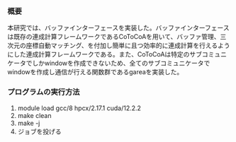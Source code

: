 ### 概要
本研究では、バッファインターフェースを実装した。バッファインターフェースは既存の連成計算フレームワークであるCoToCoAを用いて、バッファ管理、三次元の座標自動マッチング、を付加し簡単に且つ効率的に連成計算を行えるようにした連成計算フレームワークである。また、CoToCoAは特定のサブコミュニケータでしかwindowを作成できないため、全てのサブコミュニケータでwindowを作成し通信が行える関数群であるgareaを実装した。

### プログラムの実行方法
1. module load gcc/8 hpcx/2.17.1 cuda/12.2.2
2. make clean
3. make -j 
4. ジョブを投げる